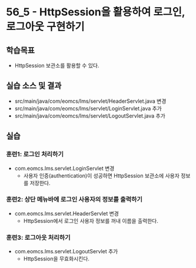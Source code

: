 # 56_5 - HttpSession을 활용하여 로그인, 로그아웃 구현하기

## 학습목표

- HttpSession 보관소를 활용할 수 있다.

## 실습 소스 및 결과

- src/main/java/com/eomcs/lms/servlet/HeaderServlet.java 변경
- src/main/java/com/eomcs/lms/servlet/LoginServlet.java 추가
- src/main/java/com/eomcs/lms/servlet/LogoutServlet.java 추가


## 실습  

### 훈련1: 로그인 처리하기

- com.eomcs.lms.servlet.LoginServlet 변경
  - 사용자 인증(authentication)이 성공하면 HttpSession 보관소에 사용자 정보를 저장한다.
  
### 훈련2: 상단 메뉴바에 로그인 사용자의 정보를 출력하기

- com.eomcs.lms.servlet.HeaderServlet 변경
  - HttpSession에서 로그인 사용자 정보를 꺼내 이름을 출력한다.
  
### 훈련3: 로그아웃 처리하기

- com.eomcs.lms.servlet.LogoutServlet 추가
  - HttpSession을 무효화시킨다.